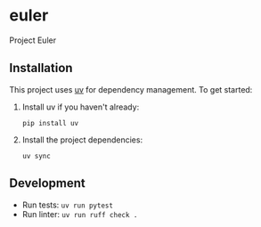 # euler

Project Euler

## Installation

This project uses [uv](https://docs.astral.sh/uv/) for dependency management. To get started:

1. Install uv if you haven't already:
   ```
   pip install uv
   ```

2. Install the project dependencies:
   ```
   uv sync
   ```

## Development

- Run tests: `uv run pytest`
- Run linter: `uv run ruff check .`
